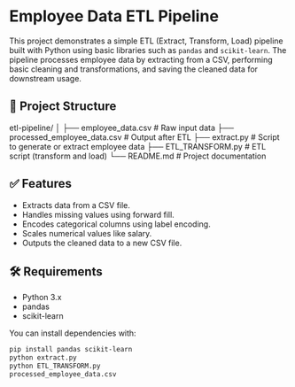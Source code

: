 # Employee Data ETL Pipeline

This project demonstrates a simple ETL (Extract, Transform, Load) pipeline built with Python using basic libraries such as `pandas` and `scikit-learn`. The pipeline processes employee data by extracting from a CSV, performing basic cleaning and transformations, and saving the cleaned data for downstream usage.

## 📁 Project Structure
etl-pipeline/
│
├── employee_data.csv # Raw input data
├── processed_employee_data.csv # Output after ETL
├── extract.py # Script to generate or extract employee data
├── ETL_TRANSFORM.py # ETL script (transform and load)
└── README.md # Project documentation

## ✅ Features

- Extracts data from a CSV file.
- Handles missing values using forward fill.
- Encodes categorical columns using label encoding.
- Scales numerical values like salary.
- Outputs the cleaned data to a new CSV file.

## 🛠️ Requirements

- Python 3.x
- pandas
- scikit-learn

You can install dependencies with:

```bash
pip install pandas scikit-learn
python extract.py
python ETL_TRANSFORM.py
processed_employee_data.csv

